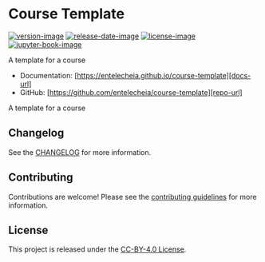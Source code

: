 # Course Template


[![version-image]][release-url]
[![release-date-image]][release-url]
[![license-image]][license-url]
[![jupyter-book-image]][docs-url]

<!-- Links: -->
[codecov-image]: https://codecov.io/gh/entelecheia/course-template/branch/main/graph/badge.svg?token=[REPLACE_ME]
[codecov-url]: https://codecov.io/gh/entelecheia/course-template
[pypi-image]: https://img.shields.io/pypi/v/course-template
[license-image]: https://img.shields.io/github/license/entelecheia/course-template
[license-url]: https://github.com/entelecheia/course-template/blob/main/LICENSE
[version-image]: https://img.shields.io/github/v/release/entelecheia/course-template?sort=semver
[release-date-image]: https://img.shields.io/github/release-date/entelecheia/course-template
[release-url]: https://github.com/entelecheia/course-template/releases
[jupyter-book-image]: https://jupyterbook.org/en/stable/_images/badge.svg

[repo-url]: https://github.com/entelecheia/course-template
[pypi-url]: https://pypi.org/project/course-template
[docs-url]: https://entelecheia.github.io/course-template
[changelog]: https://github.com/entelecheia/course-template/blob/main/CHANGELOG.md
[contributing guidelines]: https://github.com/entelecheia/course-template/blob/main/CONTRIBUTING.md
<!-- Links: -->

A template for a course

- Documentation: [https://entelecheia.github.io/course-template][docs-url]
- GitHub: [https://github.com/entelecheia/course-template][repo-url]


A template for a course

## Changelog

See the [CHANGELOG] for more information.

## Contributing

Contributions are welcome! Please see the [contributing guidelines] for more information.

## License

This project is released under the [CC-BY-4.0 License][license-url].
